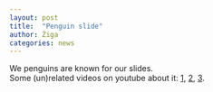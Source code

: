 ```yaml
---
layout: post
title:  "Penguin slide"
author: Žiga
categories: news
---
```


We penguins are known for our slides.  
Some (un)related videos on youtube about it: [1], [2], [3].

[1]: http://www.youtube.com/watch?v=g37ZKF2JBVM
[2]: http://www.youtube.com/watch?v=05zdHkLM_bY
[3]: http://www.youtube.com/watch?v=cwpFtQaQzjI
